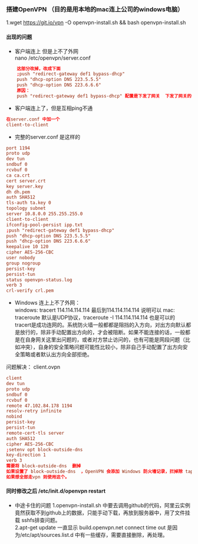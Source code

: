 ### 搭建OpenVPN （目的是用本地的mac连上公司的windows电脑）

1.wget https://git.io/vpn -O openvpn-install.sh && bash openvpn-install.sh

#### 出现的问题
- 客户端连上 但是上不了外网  
nano /etc/openvpn/server.conf  
```conf
    这部分改掉，改成下面
    ;push "redirect-gateway def1 bypass-dhcp"
    push "dhcp-option DNS 223.5.5.5"
    push "dhcp-option DNS 223.6.6.6"
    原因：
    push "redirect-gateway def1 bypass-dhcp" 配置是下发了网关  下发了网关的话，客户端访问公网就不走公网网关了，都走VPN 
```

- 客户端连上了，但是互相ping不通  
```conf
在server.conf 中加一个
client-to-client
```

- 完整的server.conf 是这样的
```conf
port 1194
proto udp
dev tun
sndbuf 0
rcvbuf 0
ca ca.crt
cert server.crt
key server.key
dh dh.pem
auth SHA512
tls-auth ta.key 0
topology subnet
server 10.8.0.0 255.255.255.0
client-to-client
ifconfig-pool-persist ipp.txt
;push "redirect-gateway def1 bypass-dhcp"
push "dhcp-option DNS 223.5.5.5"
push "dhcp-option DNS 223.6.6.6"
keepalive 10 120
cipher AES-256-CBC
user nobody
group nogroup
persist-key
persist-tun
status openvpn-status.log
verb 3
crl-verify crl.pem
```

- Windows 连上上不了外网：  
windows:
tracert 114.114.114.114 最后到114.114.114.114 说明可以
mac:
traceroute 默认是UDP协议，traceroute -I 114.114.114.114 也是可以的
tracert是成功连网的。系统防火墙一般都都是阻挡的入方向，对出方向默认都是放行的，除非手动配置出方向的，才会被阻断。如果不能连接的话，一般都是在自身网关这里出问题的，或者对方禁止访问的，也有可能是网段问题（比如冲突），自身的安全策略问题可能性比较小，除非自己手动配置了出方向安全策略或者默认出方向全部拒绝。

问题解决：
client.ovpn
```conf
client
dev tun
proto udp
sndbuf 0
rcvbuf 0
remote 47.102.84.178 1194
resolv-retry infinite
nobind
persist-key
persist-tun
remote-cert-tls server
auth SHA512
cipher AES-256-CBC
;setenv opt block-outside-dns
key-direction 1
verb 3
需要将 block-outside-dns  删掉
如果设置了 block-outside-dns  ，OpenVPN 会添加 Windows 防火墙记录，拦掉除 tap 以外的所有网络接口上的 DNS 请求。
如果想全部走vpn 则使用这个。  
```

#### 同时修改之后 /etc/init.d/openvpn restart  

- 中途卡住的问题
1.openvpn-install.sh 中要去调用github的代码，阿里云实例竟然获取不到github上的数据，只能手动下载，再放到服务器中，用了文件挂载 sshfs排查问题。   
2.apt-get update 一直显示 build.openvpn.net connect time out
是因为/etc/apt/sources.list.d 中有一些缓存，需要直接删除，再处理。
